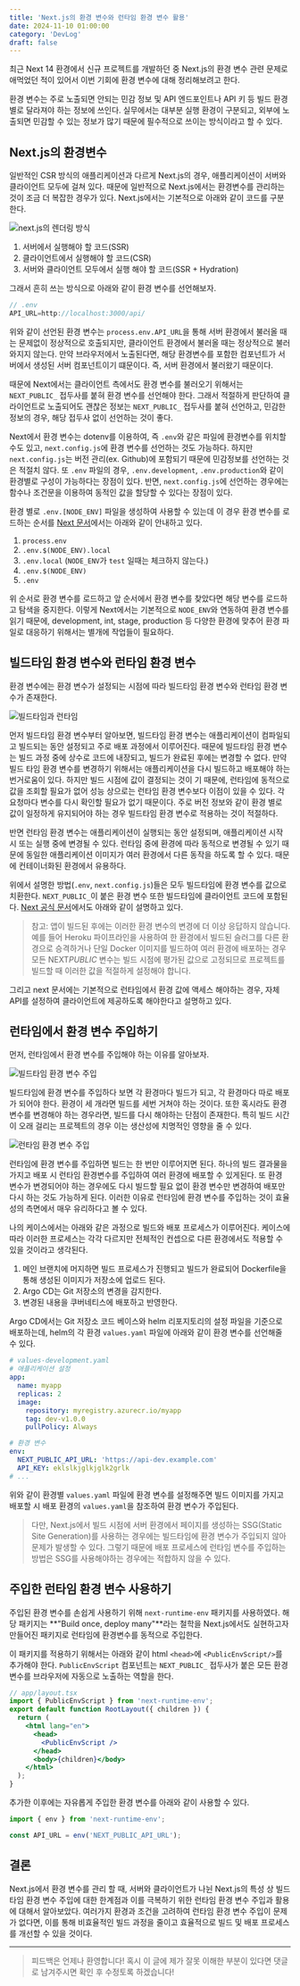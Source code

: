 ```yaml
---
title: 'Next.js의 환경 변수와 런타임 환경 변수 활용'
date: 2024-11-10 01:00:00
category: 'DevLog'
draft: false
---
```


최근 Next 14 환경에서 신규 프로젝트를 개발하던 중 Next.js의 환경 변수 관련 문제로 애먹었던 적이 있어서 이번 기회에 환경 변수에 대해 정리해보려고 한다.

환경 변수는 주로 노출되면 안되는 민감 정보 및 API 엔드포인트나 API 키 등 빌드 환경별로 달라져야 하는 정보에 쓰인다. 실무에서는 대부분 실행 환경이 구분되고, 외부에 노출되면 민감할 수 있는 정보가 많기 때문에 필수적으로 쓰이는 방식이라고 할 수 있다.

## Next.js의 환경변수

일반적인 CSR 방식의 애플리케이션과 다르게 Next.js의 경우, 애플리케이션이 서버와 클라이언트 모두에 걸쳐 있다. 때문에 일반적으로 Next.js에서는 환경변수를 관리하는 것이 조금 더 복잡한 경우가 있다. Next.js에서는 기본적으로 아래와 같이 코드를 구분한다.

![next.js의 렌더링 방식](./images/next.js%20scenario.png)

1. 서버에서 실행해야 할 코드(SSR)
2. 클라이언트에서 실행해야 할 코드(CSR)
3. 서버와 클라이언트 모두에서 실행 해야 할 코드(SSR + Hydration)

그래서 흔히 쓰는 방식으로 아래와 같이 환경 변수를 선언해보자.

```ts
// .env
API_URL=http://localhost:3000/api/
```

위와 같이 선언된 환경 변수는 `process.env.API_URL`을 통해 서버 환경에서 불러올 때는 문제없이 정상적으로 호출되지만, 클라이언트 환경에서 불러올 때는 정상적으로 불러와지지 않는다. 만약 브라우저에서 노출된다면, 해당 환경변수를 포함한 컴포넌트가 서버에서 생성된 서버 컴포넌트이기 떄문이다. 즉, 서버 환경에서 불러왔기 때문이다.

때문에 Next에서는 클라이언트 측에서도 환경 변수를 불러오기 위해서는 `NEXT_PUBLIC_` 접두사를 붙혀 환경 변수를 선언해야 한다. 그래서 적절하게 판단하여 클라이언트로 노출되어도 괜찮은 정보는 `NEXT_PUBLIC_` 접두사를 붙혀 선언하고, 민감한 정보의 경우, 해당 접두사 없이 선언하는 것이 좋다.

Next에서 환경 변수는 dotenv를 이용하여, 즉 `.env`와 같은 파일에 환경변수를 위치할 수도 있고, `next.config.js`에 환경 변수를 선언하는 것도 가능하다. 하지만 `next.config.js`는 버전 관리(ex. Github)에 포함되기 때문에 민감정보를 선언하는 것은 적절치 않다. 또 `.env` 파일의 경우, `.env.development`, `.env.production`와 같이 환경별로 구성이 가능하다는 장점이 있다. 반면, `next.config.js`에 선언하는 경우에는 함수나 조건문을 이용하여 동적인 값을 할당할 수 있다는 장점이 있다.

환경 별로 `.env.[NODE_ENV]` 파일을 생성하여 사용할 수 있는데 이 경우 환경 변수를 로드하는 순서를 [Next 문서](https://nextjs.org/docs/app/building-your-application/configuring/environment-variables#environment-variable-load-order)에서는 아래와 같이 안내하고 있다.

1. `process.env`
2. `.env.$(NODE_ENV).local`
3. `.env.local` (`NODE_ENV`가 `test` 일때는 체크하지 않는다.)
4. `.env.$(NODE_ENV)`
5. `.env`

위 순서로 환경 변수를 로드하고 앞 순서에서 환경 변수를 찾았다면 해당 변수를 로드하고 탐색을 중지한다. 이렇게 Next에서는 기본적으로 `NODE_ENV`와 연동하여 환경 변수를 읽기 때문에, development, int, stage, production 등 다양한 환경에 맞추어 환경 파일로 대응하기 위해서는 별개에 작업들이 필요하다.

## 빌드타임 환경 변수와 런타임 환경 변수

환경 변수에는 환경 변수가 설정되는 시점에 따라 빌드타임 환경 변수와 런타임 환경 변수가 존재한다.

![빌드타임과 런타임](./images/buildtime%20runtime.png)

먼저 빌드타임 환경 변수부터 알아보면, 빌드타임 환경 변수는 애플리케이션이 컴파일되고 빌드되는 동안 설정되고 주로 배포 과정에서 이루어진다. 때문에 빌드타임 환경 변수는 빌드 과정 중에 상수로 코드에 내장되고, 빌드가 완료된 후에는 변경할 수 없다. 만약 빌드 타임 환경 변수를 변경하기 위해서는 애플리케이션을 다시 빌드하고 배포해야 하는 번거로움이 있다. 하지만 빌드 시점에 값이 결정되는 것이 기 때문에, 런타임에 동적으로 값을 조회할 필요가 없어 성능 상으로는 런타임 환경 변수보다 이점이 있을 수 있다. 각 요청마다 변수를 다시 확인할 필요가 없기 때문이다. 주로 버전 정보와 같이 환경 별로 값이 일정하게 유지되어야 하는 경우 빌드타임 환경 변수로 적용하는 것이 적절하다.

반면 런타임 환경 변수는 애플리케이션이 실행되는 동안 설정되며, 애플리케이션 시작 시 또는 실행 중에 변경될 수 있다. 런타임 중에 환경에 따라 동적으로 변경될 수 있기 때문에 동일한 애플리케이션 이미지가 여러 환경에서 다른 동작을 하도록 할 수 있다. 때문에 컨테이너화된 환경에서 유용하다.

위에서 설명한 방법(`.env`, `next.config.js`)들은 모두 빌드타임에 환경 변수를 값으로 치환한다. `NEXT_PUBLIC_`이 붙은 환경 변수 또한 빌드타임에 클라이언트 코드에 포함된다. [Next 공식 문서](https://nextjs.org/docs/app/building-your-application/configuring/environment-variables#bundling-environment-variables-for-the-browser)에서도 아래와 같이 설명하고 있다.

> 참고: 앱이 빌드된 후에는 이러한 환경 변수의 변경에 더 이상 응답하지 않습니다. 예를 들어 Heroku 파이프라인을 사용하여 한 환경에서 빌드된 슬러그를 다른 환경으로 승격하거나 단일 Docker 이미지를 빌드하여 여러 환경에 배포하는 경우 모든 NEXT*PUBLIC* 변수는 빌드 시점에 평가된 값으로 고정되므로 프로젝트를 빌드할 때 이러한 값을 적절하게 설정해야 합니다.

그리고 next 문서에는 기본적으로 런타임에서 환경 값에 액세스 해야하는 경우, 자체 API를 설정하여 클라이언트에 제공하도록 해야한다고 설명하고 있다.

## 런타임에서 환경 변수 주입하기

먼저, 런타임에서 환경 변수를 주입해야 하는 이유를 알아보자.

![빌드타임 환경 변수 주입](./images/build.png)

빌드타임에 환경 변수를 주입하다 보면 각 환경마다 빌드가 되고, 각 환경마다 따로 배포가 되어야 한다. 환경이 세 개라면 빌드를 세번 거쳐야 하는 것이다. 또한 혹시라도 환경 변수를 변경해야 하는 경우라면, 빌드를 다시 해야하는 단점이 존재한다. 특히 빌드 시간이 오래 걸리는 프로젝트의 경우 이는 생산성에 치명적인 영향을 줄 수 있다.

![런타임 환경 변수 주입](./images/runtime.png)

런타임에 환경 변수를 주입하면 빌드는 한 번만 이루어지면 된다. 하나의 빌드 결과물을 가지고 배포 시 런타임 환경변수를 주입하여 여러 환경에 배포할 수 있게된다. 또 환경 변수가 변경되어야 하는 경우에도 다시 빌드할 필요 없이 환경 변수만 변경하여 배포만 다시 하는 것도 가능하게 된다. 이러한 이유로 런타임에 환경 변수를 주입하는 것이 효율성의 측면에서 매우 유리하다고 볼 수 있다.

나의 케이스에서는 아래와 같은 과정으로 빌드와 배포 프로세스가 이루어진다. 케이스에 따라 이러한 프로세스는 각각 다르지만 전체적인 컨셉으로 다른 환경에서도 적용할 수 있을 것이라고 생각된다.

1. 메인 브랜치에 머지하면 빌드 프로세스가 진행되고 빌드가 완료되어 Dockerfile을 통해 생성된 이미지가 저장소에 업로드 된다.
2. Argo CD는 Git 저장소의 변경을 감지한다.
3. 변경된 내용을 쿠버네티스에 배포하고 반영한다.

Argo CD에서는 Git 저장소 코드 베이스와 helm 리포지토리의 설정 파일을 기준으로 배포하는데, helm의 각 환경 `values.yaml` 파일에 아래와 같이 환경 변수를 선언해줄 수 있다.

```yaml
# values-development.yaml
# 애플리케이션 설정
app:
  name: myapp
  replicas: 2
  image:
    repository: myregistry.azurecr.io/myapp
    tag: dev-v1.0.0
    pullPolicy: Always

# 환경 변수
env:
  NEXT_PUBLIC_API_URL: 'https://api-dev.example.com'
  API_KEY: eklslkjglkjglk2grlk
# ...
```

위와 같이 환경별 `values.yaml` 파일에 환경 변수를 설정해주면 빌드 이미지를 가지고 배포할 시 배포 환경의 `values.yaml`을 참조하여 환경 변수가 주입된다.

> 다만, Next.js에서 빌드 시점에 서버 환경에서 페이지를 생성하는 SSG(Static Site Generation)를 사용하는 경우에는 빌드타임에 환경 변수가 주입되지 않아 문제가 발생할 수 있다. 그렇기 때문에 배포 프로세스에 런타임 변수를 주입하는 방법은 SSG를 사용해야하는 경우에는 적합하지 않을 수 있다.

## 주입한 런타임 환경 변수 사용하기

주입된 환경 변수를 손쉽게 사용하기 위해 `next-runtime-env` 패키지를 사용하였다. 해당 패키지는 **"Build once, deploy many"**라는 철학을 Next.js에서도 실현하고자 만들어진 패키지로 런타임에 환경변수를 동적으로 주입한다.

이 패키지를 적용하기 위해서는 아래와 같이 html `<head>`에 `<PublicEnvScript/>`를 추가해야 한다. `PublicEnvScript` 컴포넌트는 `NEXT_PUBLIC_` 접두사가 붙은 모든 환경 변수를 브라우저에 자동으로 노출하는 역할을 한다.

```jsx
// app/layout.tsx
import { PublicEnvScript } from 'next-runtime-env';
export default function RootLayout({ children }) {
  return (
    <html lang="en">
      <head>
        <PublicEnvScript />
      </head>
      <body>{children}</body>
    </html>
  );
}
```

추가한 이후에는 자유롭게 주입한 환경 변수를 아래와 같이 사용할 수 있다.

```js
import { env } from 'next-runtime-env';

const API_URL = env('NEXT_PUBLIC_API_URL');
```

## 결론

Next.js에서 환경 변수를 관리 할 때, 서버와 클라이언트가 나뉜 Next.js의 특성 상 빌드타임 환경 변수 주입에 대한 한계점과 이를 극복하기 위한 런타임 환경 변수 주입과 활용에 대해서 알아보았다. 여러가지 환경과 조건을 고려하여 런타임 환경 변수 주입이 문제가 없다면, 이를 통해 비효율적인 빌드 과정을 줄이고 효율적으로 빌드 및 배포 프로세스를 개선할 수 있을 것이다.

---

> 피드백은 언제나 환영합니다! 혹시 이 글에 제가 잘못 이해한 부분이 있다면 댓글로 남겨주시면 확인 후 수정토록 하겠습니다!
